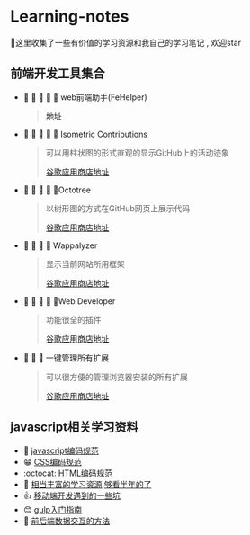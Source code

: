 # Learning-notes
🎉这里收集了一些有价值的学习资源和我自己的学习笔记 , 欢迎star
## 前端开发工具集合
- 🌟 🌟 🌟 🌟 🌟 web前端助手(FeHelper)  

  > [地址](https://www.baidufe.com/fehelper) 

- 🌟 🌟 🌟 🌟 🌟 Isometric Contributions  

  > 可以用柱状图的形式直观的显示GitHub上的活动迹象
  >
  > [谷歌应用商店地址](https://chrome.google.com/webstore/detail/isometric-contributions/mjoedlfflcchnleknnceiplgaeoegien?utm_source=chrome-app-launcher-info-dialog)

- 🌟 🌟 🌟 🌟 🌟Octotree

  > 以树形图的方式在GitHub网页上展示代码
  >
  > [谷歌应用商店地址](https://chrome.google.com/webstore/detail/octotree/bkhaagjahfmjljalopjnoealnfndnagc?utm_source=chrome-app-launcher-info-dialog)

- 🌟 🌟 🌟 🌟 Wappalyzer

  > 显示当前网站所用框架
  >
  > [谷歌应用商店地址](https://chrome.google.com/webstore/detail/wappalyzer/gppongmhjkpfnbhagpmjfkannfbllamg?utm_source=chrome-app-launcher-info-dialog)

- 🌟 🌟 🌟 🌟 🌟Web Developer

  > 功能很全的插件
  >
  > [谷歌应用商店地址](https://chrome.google.com/webstore/detail/web-developer/bfbameneiokkgbdmiekhjnmfkcnldhhm?utm_source=chrome-app-launcher-info-dialog)

- 🌟 🌟 🌟 一键管理所有扩展

  > 可以很方便的管理浏览器安装的所有扩展
  >
  > [谷歌应用商店地址](https://chrome.google.com/webstore/detail/%E4%B8%80%E9%94%AE%E7%AE%A1%E7%90%86%E6%89%80%E6%9C%89%E6%89%A9%E5%B1%95/niemebbfnfbjfojajlmnbiikmcpjkkja?utm_source=chrome-app-launcher-info-dialog)

## javascript相关学习资料

- :triangular_flag_on_post: [javascript编码规范](https://github.com/fex-team/styleguide/blob/master/javascript.md)
- :grin: [CSS编码规范](https://github.com/fex-team/styleguide/blob/master/css.md)
- :octocat: [HTML编码规范](https://github.com/fex-team/styleguide/blob/master/html.md)
- :triangular_flag_on_post: [相当丰富的学习资源,够看半年的了](https://segmentfault.com/a/1190000010880049)
- :thumbsup: [移动端开发遇到的一些坑](https://github.com/RubyLouvre/mobileHack)
- :blush: [gulp入门指南](https://github.com/nimojs/gulp-book)
- :clap: [前后端数据交互的方法](https://github.com/nimojs/blog/issues/13)




